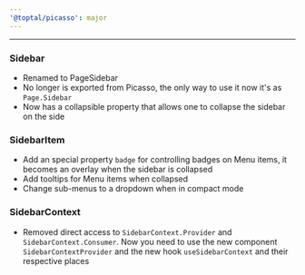 ```yaml
---
'@toptal/picasso': major
---
```


---

### Sidebar

- Renamed to PageSidebar
- No longer is exported from Picasso, the only way to use it now it's as `Page.Sidebar`
- Now has a collapsible property that allows one to collapse the sidebar on the side


### SidebarItem

- Add an special property `badge` for controlling badges on Menu items, it becomes an overlay when the sidebar is collapsed
- Add tooltips for Menu items when collapsed
- Change sub-menus to a dropdown when in compact mode


### SidebarContext

- Removed direct access to `SidebarContext.Provider` and `SidebarContext.Consumer`. Now you need to use the new component `SidebarContextProvider` and the new hook `useSidebarContext` and their respective places
